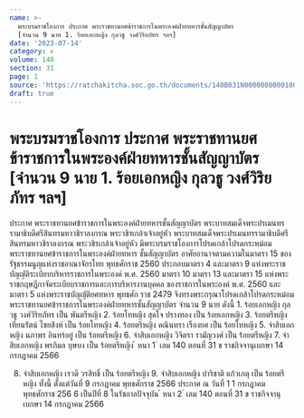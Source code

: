 ```yaml
---
name: >-
  พระบรมราชโองการ ประกาศ พระราชทานยศข้าราชการในพระองค์ฝ่ายทหารชั้นสัญญาบัตร
  [จำนวน 9 นาย 1. ร้อยเอกหญิง กุลวธู วงศ์วิริยภัทร ฯลฯ]
date: '2023-07-14'
category: ข
volume: 140
section: 31
page: 1
source: 'https://ratchakitcha.soc.go.th/documents/140B031N0000000000100.pdf'
draft: true
---
```


# พระบรมราชโองการ ประกาศ พระราชทานยศข้าราชการในพระองค์ฝ่ายทหารชั้นสัญญาบัตร [จำนวน 9 นาย 1. ร้อยเอกหญิง กุลวธู วงศ์วิริยภัทร ฯลฯ]

ประกาศ พระราชทานยศข้าราชการในพระองค์ฝ่ายทหารชั้นสัญญาบัตร พระบาทสมเด็จพระปรเมนทรรามาธิบดีศรีสินทรมหาวชิราลงกรณ พระวชิรเกล้าเจ้าอยู่หัว พระบาทสมเด็จพระปรเมนทรรามาธิบดีศรีสินทรมหาวชิราลงกรณ พระวชิรเกล้าเจ้าอยู่หัว มีพระบรมราชโองการโปรดเกล้าโปรดกระหม่อมพระราชทานยศข้าราชการในพระองค์ฝ่ายทหาร ชั้นสัญญาบัตร อาศัยอานาจตามความในมาตรา 15 ของรัฐธรรมนูญแห่งราชอาณาจักรไทย พุทธศักราช 2560 ประกอบมาตรา 4 และมาตรา 9 แห่งพระราชบัญญัติระเบียบบริหารราชการในพระองค์ พ.ศ. 2560 มาตรา 10 มาตรา 13 และมาตรา 15 แห่งพระราชกฤษฎีกาจัดระเบียบราชการและการบริหารงานบุคคล ของราชการในพระองค์ พ.ศ. 2560 และมาตรา 5 แห่งพระราชบัญญัติยศทหาร พุทธศัก ราช 2479 จึงทรงพระกรุณาโปรดเกล้าโปรดกระหม่อมพระราชทานยศข้าราชการในพระองค์ฝ่ายทหารชั้นสัญญาบัตร จำนวน 9 นาย ดังนี้ 1. ร้อยเอกหญิง กุลวธู วงศ์วิริยภัทร เป็น พันตรีหญิง 2. ร้อยโทหญิง สุดใจ ปรางทอง เป็น ร้อยเอกหญิง 3. ร้อยตรีหญิง เทียนรัตน์ ไชยสิงห์ เป็น ร้อยโทหญิง 4. ร้อยตรีหญิง คณินทรา เรืองยศ เป็น ร้อยโทหญิง 5. จ่าสิบเอกหญิง นภาพร อินทร์อยู่ เป็น ร้อยตรีหญิง 6. จ่าสิบเอกหญิง วิจิตรา รามัญวงศ์ เป็น ร้อยตรีหญิง 7. จ่าสิบเอกหญิง พรภิมล บุษบง เป็น ร้อยตรีหญิง ้ หนา 1 ่ เลม 140 ตอนที่ 31 ข ราชกิจจานุเบกษา 14 กรกฎาคม 2566

8. จ่าสิบเอกหญิง เรวดี วรสิทธิ์ เป็น ร้อยตรีหญิง 9. จ่าสิบเอกหญิง ปาริชาติ แก้วเกตุ เป็น ร้อยตรีหญิง ทั้งนี้ ตั้งแต่วันที่ 9 กรกฎาคม พุทธศักราช 2566 ประกาศ ณ วันที่ 1 1 กรกฎาคม พุทธศักราช 256 6 เป็นปีที่ 8 ในรัชกาลปัจจุบัน ้ หนา 2 ่ เลม 140 ตอนที่ 31 ข ราชกิจจานุเบกษา 14 กรกฎาคม 2566
